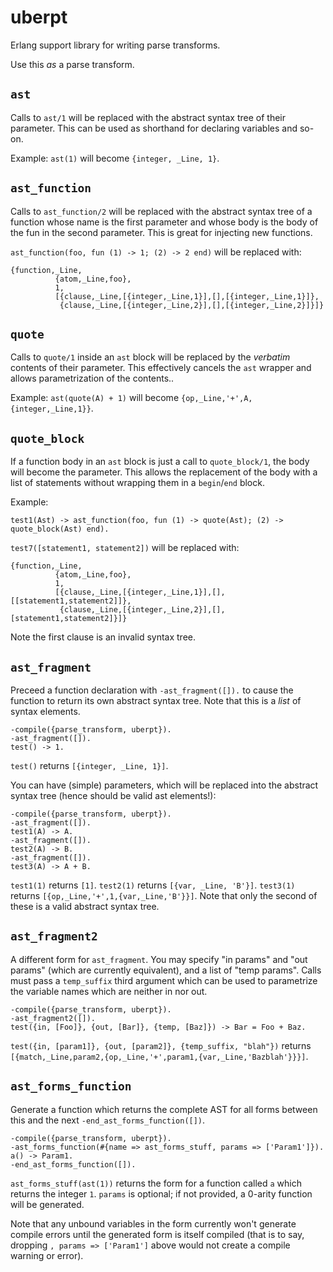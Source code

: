 # uberpt

Erlang support library for writing parse transforms.

Use this *as* a parse transform.

## `ast`

Calls to `ast/1` will be replaced with the abstract syntax tree of their parameter. This can be used as shorthand for declaring variables and so-on.

Example: `ast(1)` will become `{integer, _Line, 1}`.

## `ast_function`

Calls to `ast_function/2` will be replaced with the abstract syntax tree of a function whose name is the first parameter and whose body is the body of the fun in the second parameter. This is great for injecting new functions.

`ast_function(foo, fun (1) -> 1; (2) -> 2 end)` will be replaced with:

    {function,_Line,
              {atom,_Line,foo},
              1,
              [{clause,_Line,[{integer,_Line,1}],[],[{integer,_Line,1}]},
               {clause,_Line,[{integer,_Line,2}],[],[{integer,_Line,2}]}]}

## `quote`

Calls to `quote/1` inside an `ast` block will be replaced by the *verbatim* contents of their parameter. This effectively cancels the `ast` wrapper and allows parametrization of the contents..

Example: `ast(quote(A) + 1)` will become `{op,_Line,'+',A,{integer,_Line,1}}`.

## `quote_block`

If a function body in an `ast` block is just a call to `quote_block/1`, the body will become the parameter. This allows the replacement of the body with a list of statements without wrapping them in a `begin`/`end` block.

Example:

    test1(Ast) -> ast_function(foo, fun (1) -> quote(Ast); (2) -> quote_block(Ast) end).

`test7([statement1, statement2])` will be replaced with:

    {function,_Line,
              {atom,_Line,foo},
              1,
              [{clause,_Line,[{integer,_Line,1}],[],[[statement1,statement2]]},
               {clause,_Line,[{integer,_Line,2}],[],[statement1,statement2]}]}

Note the first clause is an invalid syntax tree.

## `ast_fragment`

Preceed a function declaration with `-ast_fragment([]).` to cause the function to return its own abstract syntax tree. Note that this is a *list* of syntax elements.

    -compile({parse_transform, uberpt}).
    -ast_fragment([]).
    test() -> 1.

`test()` returns `[{integer, _Line, 1}]`.

You can have (simple) parameters, which will be replaced into the abstract syntax tree (hence should be valid ast elements!):

    -compile({parse_transform, uberpt}).
    -ast_fragment([]).
    test1(A) -> A.
    -ast_fragment([]).
    test2(A) -> B.
    -ast_fragment([]).
    test3(A) -> A + B.

`test1(1)` returns `[1]`. `test2(1)` returns `[{var, _Line, 'B'}]`. `test3(1)` returns `[{op,_Line,'+',1,{var,_Line,'B'}}]`. Note that only the second of these is a valid abstract syntax tree.

## `ast_fragment2`

A different form for `ast_fragment`. You may specify "in params" and "out params" (which are currently equivalent), and a list of "temp params". Calls must pass a `temp_suffix` third argument which can be used to parametrize the variable names which are neither in nor out.

    -compile({parse_transform, uberpt}).
    -ast_fragment2([]).
    test({in, [Foo]}, {out, [Bar]}, {temp, [Baz]}) -> Bar = Foo + Baz.

`test({in, [param1]}, {out, [param2]}, {temp_suffix, "blah"})` returns `[{match,_Line,param2,{op,_Line,'+',param1,{var,_Line,'Bazblah'}}}]`.

## `ast_forms_function`

Generate a function which returns the complete AST for all forms between this and the next `-end_ast_forms_function([])`.

    -compile({parse_transform, uberpt}).
    -ast_forms_function(#{name => ast_forms_stuff, params => ['Param1']}).
    a() -> Param1.
    -end_ast_forms_function([]).

`ast_forms_stuff(ast(1))` returns the form for a function called `a` which returns the integer `1`. `params` is optional; if not provided, a 0-arity function will be generated.

Note that any unbound variables in the form currently won't generate compile errors until the generated form is itself compiled (that is to say, dropping `, params => ['Param1']` above would not create a compile warning or error).
